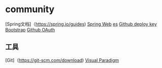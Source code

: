 # community
[Spring文档]（https://spring.io/guides)
[Spring Web](https://spring.io/guides/gs/serving-web-content/)
[es](https://elasticasearch.cn/explore)
[Github deploy key](https://developer.github.com/v3/guides/managing-deploy-keys/#deploy-keys)
[Bootstrap](https://v3.bootcss.com/getting-started/)
[Github OAuth](https://developer.github.com/apps/building-oauth-apps/creating-an-oauth-app/)

## 工具
[Git]（https://git-scm.com/download)
[Visual Paradigm](https://www.visual-paradigm.com)
